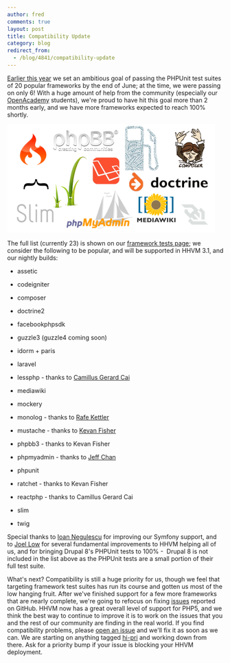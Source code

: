 ```yaml
---
author: fred
comments: true
layout: post
title: Compatibility Update
category: blog
redirect_from:
  - /blog/4841/compatibility-update
---
```


[Earlier this year](http://hhvm.com/blog/3743/hhvm-the-next-six-months) we set an ambitious goal of passing the PHPUnit test suites of 20 popular frameworks by the end of June; at the time, we were passing on only 6! With a huge amount of help from the community (especially our [OpenAcademy](https://www.facebook.com/OpenAcademyProgram) students), we're proud to have hit this goal more than 2 months early, and we have more frameworks expected to reach 100% shortly.

<!--truncate-->

![lotsoflogos](/static/images/posts/lotsoflogos1.png)

The full list (currently 23) is shown on our [framework tests page](http://hhvm.com/frameworks/); we consider the following to be popular, and will be supported in HHVM 3.1, and our nightly builds:




  * assetic


  * codeigniter


  * composer


  * doctrine2


  * facebookphpsdk


  * guzzle3 (guzzle4 coming soon)


  * idorm + paris


  * laravel


  * lessphp - thanks to [Camillus Gerard Cai](https://github.com/cgcai)


  * mediawiki


  * mockery


  * monolog - thanks to [Rafe Kettler](https://github.com/rafekettler)


  * mustache - thanks to [Kevan Fisher](https://github.com/k-fish)


  * phpbb3 - thanks to Kevan Fisher


  * phpmyadmin - thanks to [Jeff Chan](https://github.com/jeffchan)


  * phpunit


  * ratchet - thanks to Kevan Fisher


  * reactphp - thanks to Camillus Gerard Cai


  * slim


  * twig


Special thanks to [Ioan Negulescu](https://github.com/idn2104) for improving our Symfony support, and to [Joel Low](https://github.com/lowjoel) for several fundamental improvements to HHVM helping all of us, and for bringing Drupal 8's PHPUnit tests to 100% -  Drupal 8 is not included in the list above as the PHPUnit tests are a small portion of their full test suite.

What's next? Compatibility is still a huge priority for us, though we feel that targeting framework test suites has run its course and gotten us most of the low hanging fruit. After we've finished support for a few more frameworks that are nearly complete, we're going to refocus on fixing [issues](https://github.com/facebook/hhvm/issues?state=open) reported on GitHub. HHVM now has a great overall level of support for PHP5, and we think the best way to continue to improve it is to work on the issues that you and the rest of our community are finding in the real world. If you find compatibility problems, please [open an issue](https://github.com/facebook/hhvm/issues/new) and we'll fix it as soon as we can. We are starting on anything tagged [hi-pri](https://github.com/facebook/hhvm/issues?labels=hi-pri&page=1&state=open) and working down from there. Ask for a priority bump if your issue is blocking your HHVM deployment.
